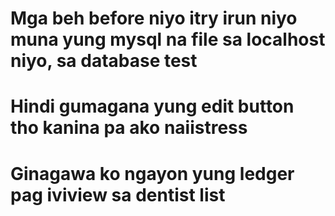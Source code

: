 # Mga beh before niyo itry irun niyo muna yung mysql na file sa localhost niyo, sa database test
# Hindi gumagana yung edit button tho kanina pa ako naiistress
# Ginagawa ko ngayon yung ledger  pag iviview sa dentist list
